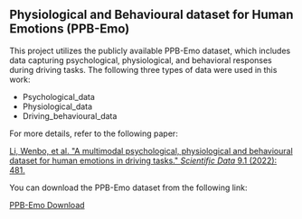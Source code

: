 ## Physiological and Behavioural dataset for Human Emotions (PPB-Emo)

This project utilizes the publicly available PPB-Emo dataset, which includes data capturing psychological, physiological, and behavioral responses during driving tasks. The following three types of data were used in this work:

- Psychological_data
- Physiological_data
- Driving_behavioural_data

For more details, refer to the following paper:

[Li, Wenbo, et al. "A multimodal psychological, physiological and behavioural dataset for human emotions in driving tasks." *Scientific Data* 9.1 (2022): 481.](https://www.nature.com/articles/s41597-022-01557-2)

You can download the PPB-Emo dataset from the following link:

[PPB-Emo Download](https://springernature.figshare.com/collections/PPB-Emo_A_multimodal_psychological_physiological_and_behavioural_dataset_for_human_emotions_in_driving_tasks/5744171)
